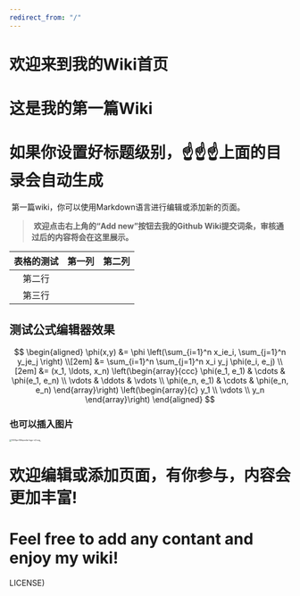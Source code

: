 ```yaml
---
redirect_from: "/"
---
```


# 欢迎来到我的Wiki首页

# 这是我的第一篇Wiki

# 如果你设置好标题级别，☝☝☝上面的目录会自动生成

​		第一篇wiki，你可以使用Markdown语言进行编辑或添加新的页面。

> ​		**欢迎点击右上角的“Add new”按钮去我的Github Wiki提交词条，审核通过后的内容将会在这里展示。**

| 表格的测试 | 第一列 | 第二列 |
| :--------: | :----: | :----: |
|   第二行   |        |        |
|   第三行   |        |        |



## 测试公式编辑器效果

$$
\begin{aligned}
  \phi(x,y) &= \phi \left(\sum_{i=1}^n x_ie_i, \sum_{j=1}^n y_je_j \right) \\[2em]
            &= \sum_{i=1}^n \sum_{j=1}^n x_i y_j \phi(e_i, e_j)            \\[2em]
            &= (x_1, \ldots, x_n)
               \left(\begin{array}{ccc}
                 \phi(e_1, e_1)  & \cdots & \phi(e_1, e_n) \\
                 \vdots          & \ddots & \vdots         \\
                 \phi(e_n, e_1)  & \cdots & \phi(e_n, e_n)
               \end{array}\right)
               \left(\begin{array}{c}
                 y_1    \\
                 \vdots \\
                 y_n
               \end{array}\right)
\end{aligned}
$$



### 也可以插入图片

<img src="../../../../../../git-wiki/assets/images/1200px-Wikipedia-logo-v2.svg_.png" alt="1200px-Wikipedia-logo-v2.svg_" style="zoom: 25%;" />



# 欢迎编辑或添加页面，有你参与，内容会更加丰富!

# Feel free to add any contant and enjoy my wiki!

LICENSE)